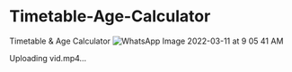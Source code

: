 # Timetable-Age-Calculator
Timetable &amp; Age Calculator
![WhatsApp Image 2022-03-11 at 9 05 41 AM](https://user-images.githubusercontent.com/70437721/211794116-43ac0278-ef10-4448-a336-d5fbae85a5f4.jpeg)


Uploading vid.mp4…

